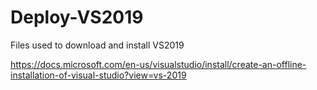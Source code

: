 # Deploy-VS2019
Files used to download and install VS2019

https://docs.microsoft.com/en-us/visualstudio/install/create-an-offline-installation-of-visual-studio?view=vs-2019
